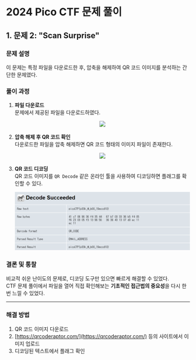 # 2024 Pico CTF 문제 풀이

## 1. 문제 2: "Scan Surprise"

### 문제 설명  
이 문제는 특정 파일을 다운로드한 후, 압축을 해제하여 QR 코드 이미지를 분석하는 간단한 문제였다.</br>

### 풀이 과정

1. **파일 다운로드**  
   문제에서 제공된 파일을 다운로드하였다.  
   <p align="center"><img src="./images/qp1.png" width="600"/></p>

2. **압축 해제 후 QR 코드 확인**  
   다운로드한 파일을 압축 해제하면 QR 코드 형태의 이미지 파일이 존재한다.  
   <p align="center"><img src="./images/qp2.png" width="600"/></p>

3. **QR 코드 디코딩**  
   QR 코드 이미지를 `QR Decode` 같은 온라인 툴을 사용하여 디코딩하면 플래그를 확인할 수 있다.  
   <p align="center"><img src="./images/qp3.png" width="600"/></p>

### 결론 및 통찰  
비교적 쉬운 난이도의 문제로, 디코딩 도구만 있으면 빠르게 해결할 수 있었다.  
CTF 문제 풀이에서 파일을 열어 직접 확인해보는 **기초적인 접근법의 중요성**을 다시 한 번 느낄 수 있었다.

---

### 해결 방법

1. QR 코드 이미지 다운로드  
2. [https://qrcoderaptor.com/](https://qrcoderaptor.com/) 등의 사이트에서 이미지 업로드  
3. 디코딩된 텍스트에서 플래그 확인
